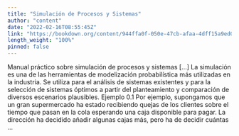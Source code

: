 ```yaml
---
title: "Simulación de Procesos y Sistemas"
author: "content"
date: "2022-02-16T08:55:45Z"
link: "https://bookdown.org/content/944ffa0f-050e-47cb-afaa-4dff15a9ed00/"
length_weight: "100%"
pinned: false
---
```


Manual práctico sobre simulación de procesos y sistemas [...] La simulación es una de las herramientas de modelización probabilística más utilizadas en la industria. Se utiliza para el análisis de sistemas existentes y para la selección de sistemas óptimos a partir del planteamiento y comparación de diversos escenarios plausibles. Ejemplo 0.1 Por ejemplo, supongamos que un gran supermercado ha estado recibiendo quejas de los clientes sobre el tiempo que pasan en la cola esperando una caja disponible para pagar. La dirección ha decidido añadir algunas cajas más, pero ha de decidir cuántas ...
